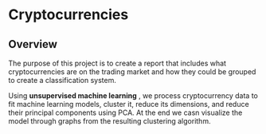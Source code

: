 # Cryptocurrencies

## Overview

The purpose of this project is to create a report that includes what cryptocurrencies are on the trading market and how they could be grouped to create a classification system.

  Using **unsupervised machine learning** , we process cryptocurrency data to fit machine learning models, cluster it, reduce its dimensions, and reduce their principal components using PCA. At the end we casn visualize the model through graphs from the resulting clustering algorithm. 
